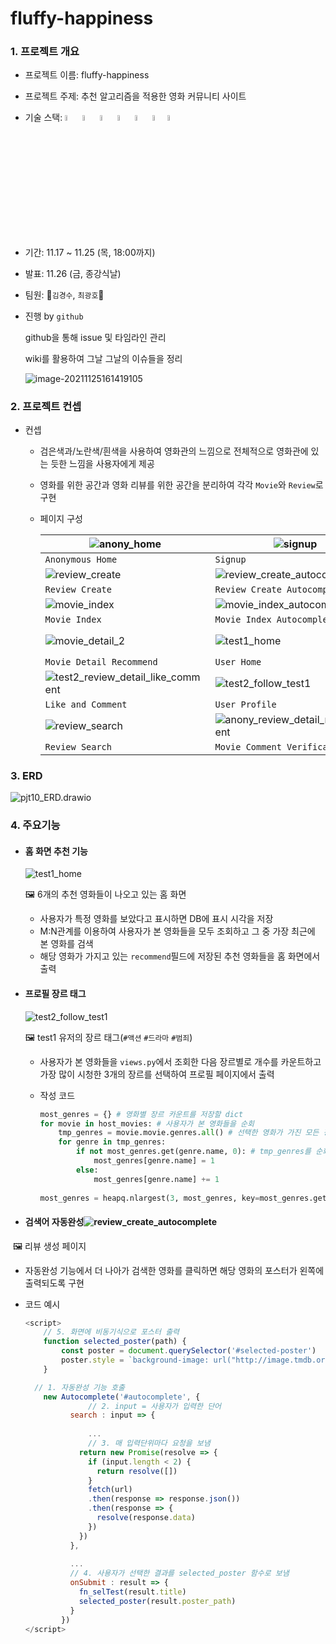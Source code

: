# fluffy-happiness

### 1. 프로젝트 개요

- 프로젝트 이름: fluffy-happiness

- 프로젝트 주제: 추천 알고리즘을 적용한 영화 커뮤니티 사이트

- 기술 스택: <img src="https://img.shields.io/badge/javascript-F7DF1E?style=for-the-badge&logo=javascript&logoColor=black" height="5%"> <img src="https://img.shields.io/badge/bootstrap-7952B3?style=for-the-badge&logo=bootstrap&logoColor=white" height="5%"> <img src="https://img.shields.io/badge/vue.js-4FC08D?style=for-the-badge&logo=vue.js&logoColor=white" height="5%">  <img src="https://img.shields.io/badge/html-E34F26?style=for-the-badge&logo=html5&logoColor=white" height="5%"> <img src="https://img.shields.io/badge/css-1572B6?style=for-the-badge&logo=css3&logoColor=white" height="5%"> <img src="https://img.shields.io/badge/django-4FC08D?style=for-the-badge&logo=django&logoColor=white" height="5%"><img src="https://img.shields.io/badge/python-1533B0?style=for-the-badge&logo=python&logoColor=yellow" height="5%">

- 기간: 11.17 ~ 11.25 (목, 18:00까지)

- 발표: 11.26 (금, 종강식날)

- 팀원: 🤛`김경수`, `최광호`🤜

- 진행 by `github`

  github을 통해 issue 및 타임라인 관리

  wiki를 활용하여 그날 그날의 이슈들을 정리

  ![image-20211125161419105](README.assets/image-20211125161419105.png)

### 2. 프로젝트 컨셉

- 컨셉

  - 검은색과/노란색/흰색을 사용하여 영화관의 느낌으로 전체적으로 영화관에 있는 듯한 느낌을 사용자에게 제공
  - 영화를 위한 공간과 영화 리뷰를 위한 공간을 분리하여 각각 `Movie`와 `Review`로 구현

  - 페이지 구성

     | ![anony_home](README.assets/anony_home.png)                  | ![signup](README.assets/signup.png)                          | ![login](README.assets/login.png)                            |
    | ------------------------------------------------------------ | ------------------------------------------------------------ | ------------------------------------------------------------ |
    | `Anonymous Home `                                            | `Signup`                                                     | `Login`                                                      |
    | ![review_create](README.assets/review_create.png)            | ![review_create_autocomplete](README.assets/review_create_autocomplete.png) | ![review_detail](README.assets/review_detail.png)            |
    | `Review Create`                                              | `Review Create Autocomplete`                                 | `Review Detail`                                              |
    | ![movie_index](README.assets/movie_index.png)                | ![movie_index_autocomplete](README.assets/movie_index_autocomplete.png) | ![movie_detail_1](README.assets/movie_detail_1.png)          |
    | `Movie Index`                                                | `Movie Index Autocomplete`                                   | `Movie Detail Trailer`                                       |
    | ![movie_detail_2](README.assets/movie_detail_2.png)          | ![test1_home](README.assets/test1_home.png)                  | ![test2_review_detail_update_or_delete](README.assets/test2_review_detail_update_or_delete.png) |
    | `Movie Detail Recommend`                                     | `User Home`                                                  | `Review Authority Verification`                              |
    | ![test2_review_detail_like_comment](README.assets/test2_review_detail_like_comment.png) | ![test2_follow_test1](README.assets/test2_follow_test1.png)  | ![review_index](README.assets/review_index.png)              |
    | `Like and Comment`                                           | `User Profile`                                               | `Review Index`                                               |
    | ![review_search](README.assets/review_search.png)            | ![anony_review_detail_no_comment](README.assets/anony_review_detail_no_comment.png) | ![about](README.assets/about.png)                            |
    | `Review Search`                                              | `Movie Comment Verification`                                 | `About`                                                      |



### 3. ERD

![pjt10_ERD.drawio](README.assets/pjt10_ERD.drawio.png)

###  4. 주요기능

- #### 홈 화면 추천 기능

  ![test1_home](README.assets/test1_home.png)

  :framed_picture: 6개의 추천 영화들이 나오고 있는 홈 화면

  - 사용자가 특정 영화를 보았다고 표시하면 DB에 표시 시각을 저장
  - M:N관계를 이용하여 사용자가 본 영화들을 모두 조회하고 그 중 가장 최근에 본 영화를 검색
  - 해당 영화가 가지고 있는 `recommend`필드에 저장된 추천 영화들을 홈 화면에서 출력



- #### 프로필 장르 태그

  ![test2_follow_test1](README.assets/test2_follow_test1.png)

  :framed_picture: test1 유저의 장르 태그(`#액션` `#드라마` `#범죄`)

  - 사용자가 본 영화들을 `views.py`에서 조회한 다음 장르별로 개수를 카운트하고 가장 많이 시청한 3개의 장르를 선택하여 프로필 페이지에서 출력

  - 작성 코드

    ```python
    most_genres = {} # 영화별 장르 카운트를 저장할 dict
    for movie in host_movies: # 사용자가 본 영화들을 순회
        tmp_genres = movie.movie.genres.all() # 선택한 영화가 가진 모든 장르를 tmp_genres에 저장
        for genre in tmp_genres:
            if not most_genres.get(genre.name, 0): # tmp_genres를 순회하면서 장르들을 카운트
                most_genres[genre.name] = 1
            else:
                most_genres[genre.name] += 1
                
    most_genres = heapq.nlargest(3, most_genres, key=most_genres.get) # heapq 라이브러리를 사용하여 가장 많은 장르 3개만 저장
    ```



- #### 검색어 자동완성![review_create_autocomplete](README.assets/review_create_autocomplete.png)

​	:framed_picture: 리뷰 생성 페이지

- 자동완성 기능에서 더 나아가 검색한 영화를 클릭하면 해당 영화의 포스터가 왼쪽에 출력되도록 구현

- 코드 예시

  ```javascript
  <script>
      // 5. 화면에 비동기식으로 포스터 출력
      function selected_poster(path) {
          const poster = document.querySelector('#selected-poster')
          poster.style = `background-image: url("http://image.tmdb.org/t/p/original${path}"); background-size: contain;`
      }
  
  	// 1. 자동완성 기능 호출	
      new Autocomplete('#autocomplete', {
          		// 2. input = 사용자가 입력한 단어
            search : input => {
                
                ...
                // 3. 매 입력단위마다 요청을 보냄
              return new Promise(resolve => {
                if (input.length < 2) {
                  return resolve([])
                }
                fetch(url)
                .then(response => response.json())
                .then(response => {
                  resolve(response.data)
                })
              })
            },
           
  			...
            // 4. 사용자가 선택한 결과를 selected_poster 함수로 보냄
            onSubmit : result => {
              fn_selTest(result.title)
              selected_poster(result.poster_path)
            }
          })
  </script>
  ```

  

